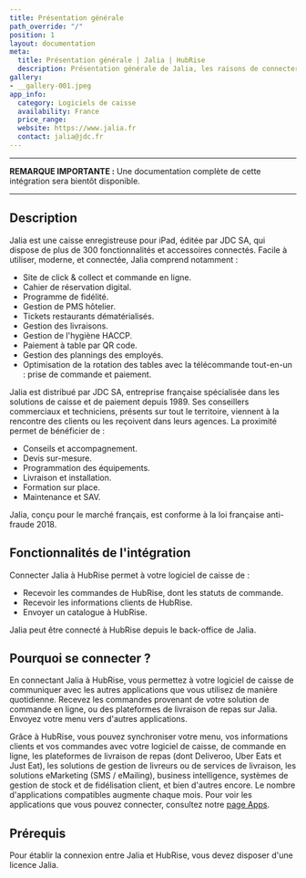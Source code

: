 ```yaml
---
title: Présentation générale
path_override: "/"
position: 1
layout: documentation
meta:
  title: Présentation générale | Jalia | HubRise
  description: Présentation générale de Jalia, les raisons de connecter votre caisse à HubRise et fonctionnalités de l'intégration avec HubRise.
gallery:
- __gallery-001.jpeg
app_info:
  category: Logiciels de caisse
  availability: France
  price_range: 
  website: https://www.jalia.fr
  contact: jalia@jdc.fr
---
```


---

**REMARQUE IMPORTANTE :** Une documentation complète de cette intégration sera bientôt disponible.

---

## Description

Jalia est une caisse enregistreuse pour iPad, éditée par JDC SA, qui dispose de plus de 300 fonctionnalités et accessoires connectés. Facile à utiliser, moderne, et connectée, Jalia comprend notamment :

- Site de click & collect et commande en ligne.
- Cahier de réservation digital.
- Programme de fidélité.
- Gestion de PMS hôtelier.
- Tickets restaurants dématérialisés.
- Gestion des livraisons.
- Gestion de l'hygiène HACCP.
- Paiement à table par QR code.
- Gestion des plannings des employés.
- Optimisation de la rotation des tables avec la télécommande tout-en-un : prise de commande et paiement.

Jalia est distribué par JDC SA, entreprise française spécialisée dans les solutions de caisse et de paiement depuis 1989. Ses conseillers commerciaux et techniciens, présents sur tout le territoire, viennent à la rencontre des clients ou les reçoivent dans leurs agences. La proximité permet de bénéficier de :

- Conseils et accompagnement.
- Devis sur-mesure.
- Programmation des équipements.
- Livraison et installation.
- Formation sur place.
- Maintenance et SAV.

Jalia, conçu pour le marché français, est conforme à la loi française anti-fraude 2018.

## Fonctionnalités de l'intégration

Connecter Jalia à HubRise permet à votre logiciel de caisse de :

- Recevoir les commandes de HubRise, dont les statuts de commande.
- Recevoir les informations clients de HubRise.
- Envoyer un catalogue à HubRise.

Jalia peut être connecté à HubRise depuis le back-office de Jalia.

## Pourquoi se connecter ?

En connectant Jalia à HubRise, vous permettez à votre logiciel de caisse de communiquer avec les autres applications que vous utilisez de manière quotidienne. Recevez les commandes provenant de votre solution de commande en ligne, ou des plateformes de livraison de repas sur Jalia. Envoyez votre menu vers d'autres applications.

Grâce à HubRise, vous pouvez synchroniser votre menu, vos informations clients et vos commandes avec votre logiciel de caisse, de commande en ligne, les plateformes de livraison de repas (dont Deliveroo, Uber Eats et Just Eat), les solutions de gestion de livreurs ou de services de livraison, les solutions eMarketing (SMS / eMailing), business intelligence, systèmes de gestion de stock et de fidélisation client, et bien d'autres encore. Le nombre d'applications compatibles augmente chaque mois. Pour voir les applications que vous pouvez connecter, consultez notre [page Apps](/apps).

## Prérequis

Pour établir la connexion entre Jalia et HubRise, vous devez disposer d'une licence Jalia.
